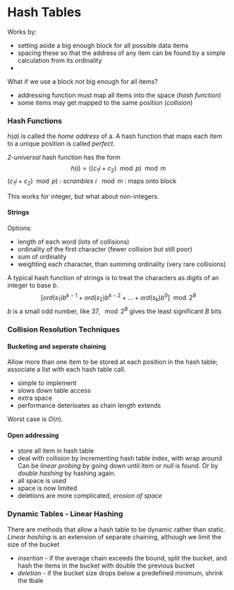 # Hash Tables
Works by:
- setting aside a big enough block for all possible data items
- spacing these so that the address of any item can be found by a simple calculation from its ordinality
- 
What if we use a block not big enough for all items?
- addressing function must map all items into the space (*hash function*)
- some items may get mapped to the same position (*collision*)

### Hash Functions
$h(a)$ is called the *home address* of a.
A hash function that maps each item to a unique position is called *perfect*.

*2-universal* hash function has the form
$$h(i) = ((c_1i+c_2)\mod p)\mod m$$
$(c_1i+c_2)\mod p)$ : *scrambles* $i$
$\mod m$ : maps onto block

This works for integer, but what about non-integers.

#### Strings
Options:
- length of each word (lots of collisions)
- ordinality of the first character (fewer collision but still poor)
- sum of ordinality
- weighting each character, than summing ordinality (very rare collisions)

A typical hash function of strings is to treat the characters as digits of an integer to base $b$. 
$$[ord(s_1)b^{k-1}+ord(s_2)b^{k-2}+...+ord(s_k)b^0]\mod 2^B$$
$b$ is a small odd number, like 37, $\mod 2^B$ gives the least significant $B$ bits

### Collision Resolution Techniques
#### Bucketing and seperate chaining
Allow more than one item to be stored at each position in the hash table; associate a list with each hash table call.
- simple to implement
- slows down table access
- extra space
- performance deterioates as chain length extends

Worst case is $O(n)$.

#### Open addressing
- store all item in hash table
- deal with collision by incrementing hash table index, with wrap around
Can be *linear probing* by going down until item or *null* is found.
Or by *double hashing* by hashing again.
- all space is used
- space is now limited
- deletions are more complicated, *erosion of space*
### Dynamic Tables - Linear Hashing
There are methods that allow a hash table to be dynamic rather than static.
*Linear hashing* is an extension of separate chaining, although we limit the size of the bucket
- *insertion* - if the average chain exceeds the bound, split the bucket, and hash the items in the bucket with double the  previous bucket
- *deletion* - if the bucket size drops below a predefined minimum, shrink the tbale